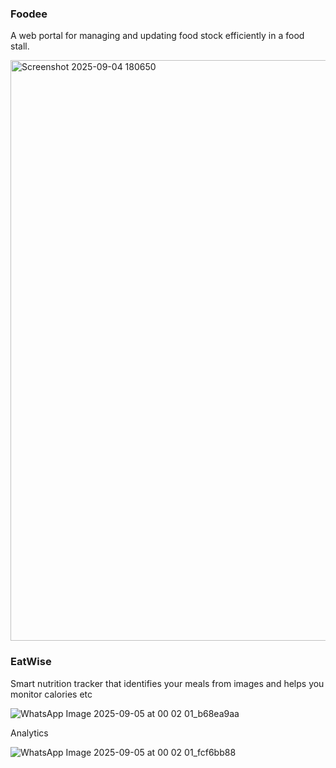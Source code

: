 ### Foodee
A web portal for managing and updating food stock efficiently in a food stall.

<img width="1898" height="929" alt="Screenshot 2025-09-04 180650" src="https://github.com/user-attachments/assets/8ff4bb92-69b2-4e63-a286-f967f3b89861" />

### EatWise
Smart nutrition tracker that identifies your meals from images and helps you monitor calories etc

![WhatsApp Image 2025-09-05 at 00 02 01_b68ea9aa](https://github.com/user-attachments/assets/c06b6d6a-77e1-483d-b94b-ca81b702e038)

Analytics 

![WhatsApp Image 2025-09-05 at 00 02 01_fcf6bb88](https://github.com/user-attachments/assets/155e34f8-e8d7-403f-8b26-f41ab6389b1e)
